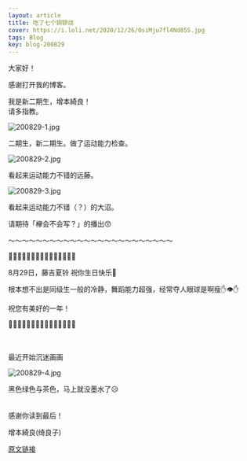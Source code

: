 ```yaml
---
layout: article
title: 吃了七个铜锣烧
cover: https://i.loli.net/2020/12/26/OsiMju7fl4Nd85S.jpg
tags: Blog
key: blog-200829
---
```

大家好！

感谢打开我的博客。

我是新二期生，增本綺良！<br/>
请多指教。

![200829-1.jpg](https://i.loli.net/2020/12/26/OsiMju7fl4Nd85S.jpg)


二期生，新二期生。做了运动能力检查。
<!--more-->
![200829-2.jpg](https://i.loli.net/2020/12/26/msFJ5pLuilAYPnQ.jpg)

看起来运动能力不错的远藤。

![200829-3.jpg](https://i.loli.net/2020/12/26/SkaqPUJLXohdDpg.jpg)

看起来运动能力不错（？）的大沼。

请期待「欅会不会写？」的播出😙

〜〜〜〜〜〜〜〜〜〜〜〜〜〜〜〜〜〜〜〜〜〜〜〜

🎉🎉🎉🎉🎉🎉🎉🎉🎉🎉🎉🎉🎉🎉🎉

8月29日，藤吉夏铃
祝你生日快乐🎂

根本想不出是同级生一般的冷静，舞蹈能力超强，经常夺人眼球是啊瘦✋👁✋

祝您有美好的一年！

🎁🎁🎁🎁🎁🎁🎁🎁🎁🎁🎁🎁🎁🎁🎁
<br/><br/><br/>

最近开始沉迷画画

![200829-4.jpg](https://i.loli.net/2020/12/26/bYBVmzSJFeCZLUn.jpg)

黑色绿色与茶色，马上就没墨水了😥
<br/><br/><br/>
感谢你读到最后！

增本綺良(绮良子)

[原文链接](https://www.keyakizaka46.com/s/k46o/diary/detail/35349?cd=member)
